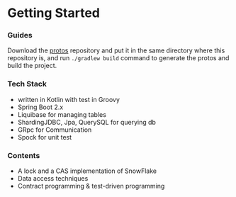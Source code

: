 # Getting Started

### Guides
Download the [protos](https://github.com/bootapp/protos) repository and put it in the same directory where this repository is, and run
`./gradlew build` command to generate the protos and build the project.

### Tech Stack
* written in Kotlin with test in Groovy
* Spring Boot 2.x
* Liquibase for managing tables
* ShardingJDBC, Jpa, QuerySQL for querying db
* GRpc for Communication
* Spock for unit test

### Contents
* A lock and a CAS implementation of SnowFlake
* Data access techniques
* Contract programming & test-driven programming

